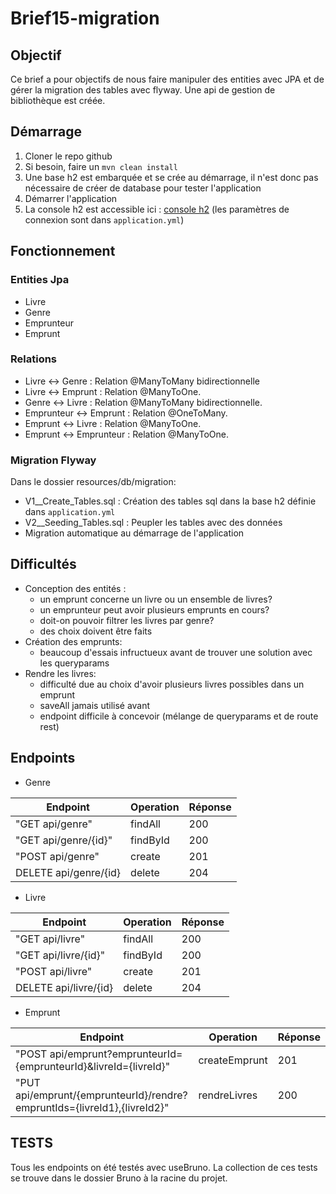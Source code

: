 # Brief15-migration

## Objectif

Ce brief a pour objectifs de nous faire manipuler des entities avec JPA et de gérer la migration des tables avec flyway. Une api de gestion de bibliothèque est créée.

## Démarrage

1. Cloner le repo github
2. Si besoin, faire un `mvn clean install`
3. Une base h2 est embarquée et se crée au démarrage, il n'est donc pas nécessaire de créer de database pour tester l'application
3. Démarrer l'application
4. La console h2 est accessible ici : [console h2](http://localhost:8080/api/h2-console) (les paramètres de connexion sont dans `application.yml`)

## Fonctionnement

### Entities Jpa
* Livre 
* Genre
* Emprunteur
* Emprunt

### Relations
* Livre ↔ Genre : Relation @ManyToMany bidirectionnelle
* Livre ↔ Emprunt : Relation @ManyToOne.
* Genre ↔ Livre : Relation @ManyToMany bidirectionnelle.
* Emprunteur ↔ Emprunt : Relation @OneToMany.
* Emprunt ↔ Livre : Relation @ManyToOne.
* Emprunt ↔ Emprunteur : Relation @ManyToOne.

### Migration Flyway
Dans le dossier resources/db/migration:
* V1__Create_Tables.sql : Création des tables sql dans la base h2 définie dans `application.yml`
* V2__Seeding_Tables.sql : Peupler les tables avec des données 
* Migration automatique au démarrage de l'application

## Difficultés

* Conception des entités : 
  * un emprunt concerne un livre ou un ensemble de livres? 
  * un emprunteur peut avoir plusieurs emprunts en cours? 
  * doit-on pouvoir filtrer les livres par genre?
  * des choix doivent être faits
* Création des emprunts:
  * beaucoup d'essais infructueux avant de trouver une solution avec les queryparams
* Rendre les livres:
  * difficulté due au choix d'avoir plusieurs livres possibles dans un emprunt
  * saveAll jamais utilisé avant
  * endpoint difficile à concevoir (mélange de queryparams et de route rest)

## Endpoints

* Genre

| Endpoint             | Operation | Réponse |
|----------------------|-----------|---------|
| "GET api/genre"      | findAll   | 200     |
| "GET api/genre/{id}" | findById  | 200     |
| "POST api/genre"     | create          | 201     |
| DELETE api/genre/{id} | delete | 204 |

* Livre

| Endpoint              | Operation | Réponse |
|-----------------------|-----------|---------|
| "GET api/livre"       | findAll   | 200     |
| "GET api/livre/{id}"  | findById  | 200     |
| "POST api/livre"      | create          | 201     |
| DELETE api/livre/{id} | delete | 204 |

* Emprunt

| Endpoint                                                                 | Operation | Réponse |
|--------------------------------------------------------------------------|-----------|---------|
| "POST api/emprunt?emprunteurId={emprunteurId}&livreId={livreId}"         | createEmprunt   | 201     |
| "PUT api/emprunt/{emprunteurId}/rendre?empruntIds={livreId1},{livreId2}" | rendreLivres  | 200     |

## TESTS

Tous les endpoints on été testés avec useBruno. La collection de ces tests se trouve dans le dossier Bruno à la racine du projet.

